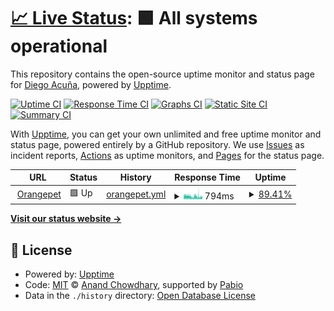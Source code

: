# [📈 Live Status](https://diegoaces.github.io/orangepet_status): <!--live status--> **🟩 All systems operational**

This repository contains the open-source uptime monitor and status page for [Diego Acuña](https://diegoaces.github.io/orangepet_status), powered by [Upptime](https://github.com/upptime/upptime).

[![Uptime CI](https://github.com/diegoaces/orangepet_status/workflows/Uptime%20CI/badge.svg)](https://github.com/diegoaces/orangepet_status/actions?query=workflow%3A%22Uptime+CI%22)
[![Response Time CI](https://github.com/diegoaces/orangepet_status/workflows/Response%20Time%20CI/badge.svg)](https://github.com/diegoaces/orangepet_status/actions?query=workflow%3A%22Response+Time+CI%22)
[![Graphs CI](https://github.com/diegoaces/orangepet_status/workflows/Graphs%20CI/badge.svg)](https://github.com/diegoaces/orangepet_status/actions?query=workflow%3A%22Graphs+CI%22)
[![Static Site CI](https://github.com/diegoaces/orangepet_status/workflows/Static%20Site%20CI/badge.svg)](https://github.com/diegoaces/orangepet_status/actions?query=workflow%3A%22Static+Site+CI%22)
[![Summary CI](https://github.com/diegoaces/orangepet_status/workflows/Summary%20CI/badge.svg)](https://github.com/diegoaces/orangepet_status/actions?query=workflow%3A%22Summary+CI%22)

With [Upptime](https://upptime.js.org), you can get your own unlimited and free uptime monitor and status page, powered entirely by a GitHub repository. We use [Issues](https://github.com/diegoaces/orangepet_status/issues) as incident reports, [Actions](https://github.com/diegoaces/orangepet_status/actions) as uptime monitors, and [Pages](https://diegoaces.github.io/orangepet_status) for the status page.

<!--start: status pages-->
<!-- This summary is generated by Upptime (https://github.com/upptime/upptime) -->
<!-- Do not edit this manually, your changes will be overwritten -->
<!-- prettier-ignore -->
| URL | Status | History | Response Time | Uptime |
| --- | ------ | ------- | ------------- | ------ |
| <img alt="" src="https://icons.duckduckgo.com/ip3/www.orangepet.cl.ico" height="13"> [Orangepet](https://www.orangepet.cl) | 🟩 Up | [orangepet.yml](https://github.com/diegoaces/orangepet_status/commits/HEAD/history/orangepet.yml) | <details><summary><img alt="Response time graph" src="./graphs/orangepet/response-time-week.png" height="20"> 794ms</summary><br><a href="https://diegoaces.github.io/orangepet_status/history/orangepet"><img alt="Response time 794" src="https://img.shields.io/endpoint?url=https%3A%2F%2Fraw.githubusercontent.com%2Fdiegoaces%2Forangepet_status%2FHEAD%2Fapi%2Forangepet%2Fresponse-time.json"></a><br><a href="https://diegoaces.github.io/orangepet_status/history/orangepet"><img alt="24-hour response time 600" src="https://img.shields.io/endpoint?url=https%3A%2F%2Fraw.githubusercontent.com%2Fdiegoaces%2Forangepet_status%2FHEAD%2Fapi%2Forangepet%2Fresponse-time-day.json"></a><br><a href="https://diegoaces.github.io/orangepet_status/history/orangepet"><img alt="7-day response time 794" src="https://img.shields.io/endpoint?url=https%3A%2F%2Fraw.githubusercontent.com%2Fdiegoaces%2Forangepet_status%2FHEAD%2Fapi%2Forangepet%2Fresponse-time-week.json"></a><br><a href="https://diegoaces.github.io/orangepet_status/history/orangepet"><img alt="30-day response time 794" src="https://img.shields.io/endpoint?url=https%3A%2F%2Fraw.githubusercontent.com%2Fdiegoaces%2Forangepet_status%2FHEAD%2Fapi%2Forangepet%2Fresponse-time-month.json"></a><br><a href="https://diegoaces.github.io/orangepet_status/history/orangepet"><img alt="1-year response time 794" src="https://img.shields.io/endpoint?url=https%3A%2F%2Fraw.githubusercontent.com%2Fdiegoaces%2Forangepet_status%2FHEAD%2Fapi%2Forangepet%2Fresponse-time-year.json"></a></details> | <details><summary><a href="https://diegoaces.github.io/orangepet_status/history/orangepet">89.41%</a></summary><a href="https://diegoaces.github.io/orangepet_status/history/orangepet"><img alt="All-time uptime 89.41%" src="https://img.shields.io/endpoint?url=https%3A%2F%2Fraw.githubusercontent.com%2Fdiegoaces%2Forangepet_status%2FHEAD%2Fapi%2Forangepet%2Fuptime.json"></a><br><a href="https://diegoaces.github.io/orangepet_status/history/orangepet"><img alt="24-hour uptime 92.46%" src="https://img.shields.io/endpoint?url=https%3A%2F%2Fraw.githubusercontent.com%2Fdiegoaces%2Forangepet_status%2FHEAD%2Fapi%2Forangepet%2Fuptime-day.json"></a><br><a href="https://diegoaces.github.io/orangepet_status/history/orangepet"><img alt="7-day uptime 89.41%" src="https://img.shields.io/endpoint?url=https%3A%2F%2Fraw.githubusercontent.com%2Fdiegoaces%2Forangepet_status%2FHEAD%2Fapi%2Forangepet%2Fuptime-week.json"></a><br><a href="https://diegoaces.github.io/orangepet_status/history/orangepet"><img alt="30-day uptime 89.41%" src="https://img.shields.io/endpoint?url=https%3A%2F%2Fraw.githubusercontent.com%2Fdiegoaces%2Forangepet_status%2FHEAD%2Fapi%2Forangepet%2Fuptime-month.json"></a><br><a href="https://diegoaces.github.io/orangepet_status/history/orangepet"><img alt="1-year uptime 89.41%" src="https://img.shields.io/endpoint?url=https%3A%2F%2Fraw.githubusercontent.com%2Fdiegoaces%2Forangepet_status%2FHEAD%2Fapi%2Forangepet%2Fuptime-year.json"></a></details>

<!--end: status pages-->

[**Visit our status website →**](https://diegoaces.github.io/orangepet_status)

## 📄 License

- Powered by: [Upptime](https://github.com/upptime/upptime)
- Code: [MIT](./LICENSE) © [Anand Chowdhary](https://anandchowdhary.com), supported by [Pabio](https://pabio.com)
- Data in the `./history` directory: [Open Database License](https://opendatacommons.org/licenses/odbl/1-0/)
